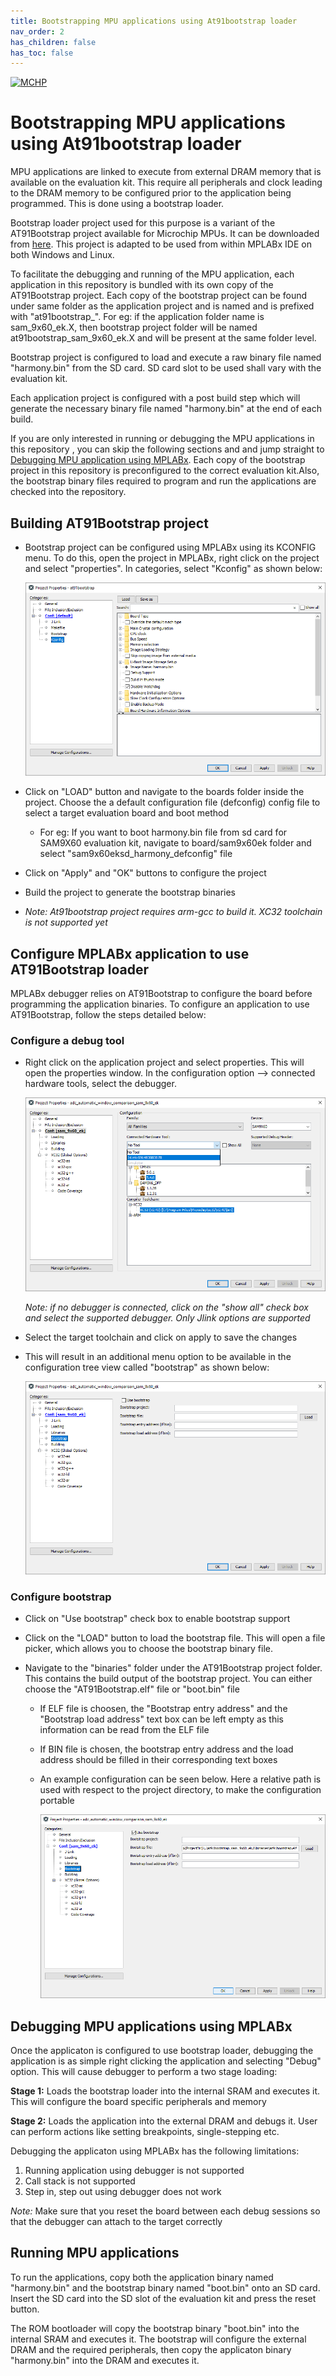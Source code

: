 ```yaml
---
title: Bootstrapping MPU applications using At91bootstrap loader
nav_order: 2
has_children: false
has_toc: false
---
```

[![MCHP](https://www.microchip.com/ResourcePackages/Microchip/assets/dist/images/logo.png)](https://www.microchip.com)

# Bootstrapping MPU applications using At91bootstrap loader

MPU applications are linked to execute from external DRAM memory that is available on the evaluation kit. This require all peripherals and clock leading to the DRAM memory to be configured prior to the application being programmed. This is done using a bootstrap loader.

Bootstrap loader project used for this purpose is a variant of the AT91Bootstrap project available for Microchip MPUs. It can be downloaded from [here](https://github.com/linux4sam/at91bootstrap/tree/at91bootstrap-3.x-mplabx). This project is adapted to be used from within MPLABx IDE on both Windows and Linux.

To facilitate the debugging and running of the MPU application, each application in this repository is bundled with its own copy of the AT91Bootstrap project. Each copy of the bootstrap project can be found under same folder as the application project and is named and is prefixed with "at91bootstrap_". For eg: if the application folder name is sam_9x60_ek.X, then bootstrap project folder will be named at91bootstrap_sam_9x60_ek.X and will be present at the same folder level.

Bootstrap project is configured to load and execute a raw binary file named "harmony.bin" from the SD card. SD card slot to be used shall vary with the evaluation kit.

Each application project is configured with a post build step which will generate the necessary binary file named "harmony.bin" at the end of each build.

If you are only interested in running or debugging the MPU applications in this repository , you can skip the following sections and  and jump straight to [Debugging MPU application using MPLABx](#debugging-mpu-applications-using-mplabx). Each copy of the bootstrap project in this repository is preconfigured to the correct evaluation kit.Also, the bootstrap binary files required to program and run the  applications are checked into the repository.

## Building AT91Bootstrap project

- Bootstrap project can be configured using MPLABx using its KCONFIG menu. To do this, open the project in MPLABx, right click on the project and select  "properties". In categories, select "Kconfig" as shown below:

    ![kconfig](images/kconfig.png)

- Click on "LOAD" button and navigate to the boards folder inside the project. Choose the a  default configuration file (defconfig) config file to select a target evaluation board and boot method
  - For eg: If you want to boot harmony.bin file from sd card for SAM9X60 evaluation kit, navigate to board/sam9x60ek folder and select "sam9x60eksd_harmony_defconfig" file

- Click on "Apply" and "OK" buttons to configure the project

- Build the project to generate the bootstrap binaries

- *Note: At91bootstrap project requires arm-gcc to build it. XC32 toolchain is not supported yet*

## Configure MPLABx application to use AT91Bootstrap loader

MPLABx debugger relies on AT91Bootstrap to configure the board before programming the application binaries. To configure an application to use AT91Bootstrap, follow the steps detailed below:

### Configure a debug tool

- Right click on the application project and select properties. This will open the properties window. In the configuration option --> connected hardware tools, select the debugger.

    ![select_debugger](images/select_debug.png)

    *Note: if no debugger is connected, click on the "show all" check box and select the supported debugger. Only Jlink options are supported*

- Select the target toolchain and click on apply to save the changes

- This will result in an additional menu option to be available in the configuration tree view called "bootstrap" as shown below:

    ![show_bootstrap](images/debug_bootstrap.png)

### Configure bootstrap

- Click on "Use bootstrap" check box to enable bootstrap support

- Click on the "LOAD" button to load the bootstrap file. This will open a file picker, which allows you to choose the bootstrap binary file.

- Navigate to the "binaries" folder under the AT91Bootstrap project folder. This contains the build output of the  bootstrap project. You can either choose the "AT91Bootstrap.elf" file or "boot.bin" file
  - If ELF file is choosen, the "Bootstrap entry address" and the "Bootstrap load address" text box can be left empty as this information can be read from the ELF file
  - If BIN file is chosen, the bootstrap entry address and the load address should be filled in their corresponding text boxes
  - An example configuration can be seen below. Here a relative path is used with respect to the project directory, to make the configuration portable

      ![configured_bootstrap](images/configured_bootstrap.png)

## Debugging MPU applications using MPLABx

Once the applicaton is configured to use bootstrap loader, debugging the application is as simple right clicking the application and selecting "Debug" option. This will cause debugger to perform a two stage loading:

**Stage 1:** Loads the bootstrap loader into the internal SRAM and executes it. This will configure the board specific peripherals and memory

**Stage 2:** Loads the application into the external DRAM and debugs it. User can perform actions like setting breakpoints, single-stepping etc.

Debugging the applicaton using MPLABx has the following limitations:

1. Running application using debugger is not supported
2. Call stack is not supported
3. Step in, step out using debugger does not work

*Note:* Make sure that you reset the board between each debug sessions so that the debugger can attach to the target correctly

## Running MPU applications

To run the applications, copy both the application binary named "harmony.bin" and the bootstrap binary named "boot.bin" onto an SD card. Insert the SD card into the SD slot of the evaluation kit and press the reset button.

The ROM bootloader will copy the bootstrap binary "boot.bin" into the internal SRAM and executes it. The bootstrap will configure the external DRAM and the required peripherals, then copy the applicaton binary "harmony.bin" into the DRAM and executes it.
